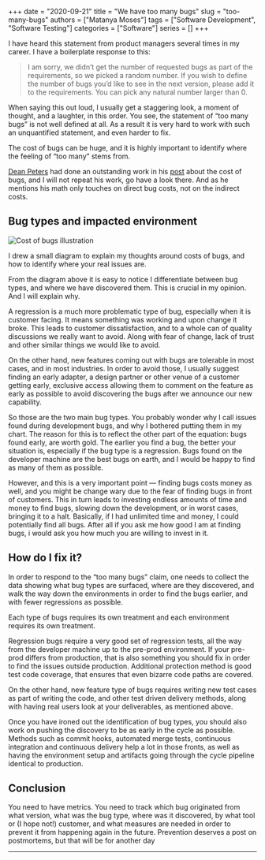 +++
date = "2020-09-21"
title = "We have too many bugs"
slug = "too-many-bugs"
authors = ["Matanya Moses"]
tags = ["Software Development", "Software Testing"]
categories = ["Software"]
series = []
+++

I have heard this statement from product managers several times in my career. I have a boilerplate response to this:

> I am sorry, we didn’t get the number of requested bugs as part of the requirements, so we picked a random number. If you wish to define the number of bugs you’d like to see in the next version, please add it to the requirements. You can pick any natural number larger than 0.

When saying this out loud, I usually get a staggering look, a moment of thought, and a laughter, in this order. You see, the statement of “too many bugs” is not well defined at all. As a result it is very hard to work with such an unquantified statement, and even harder to fix.

The cost of bugs can be huge, and it is highly important to identify where the feeling of “too many” stems from.

[Dean Peters](https://medium.com/@deanpeters) had done an outstanding work in
his
[post](https://deanondelivery.com/product-managers-do-you-know-how-much-your-bugs-cost-72b6e36e7684) about the cost of bugs, and I will not repeat his work, go have a look there. And as he mentions his math only touches on direct bug costs, not on the indirect costs.

## Bug types and impacted environment
![Cost of bugs illustration](/images/cost-of-bugs.png "Cost of bugs illustration")

I drew a small diagram to explain my thoughts around costs of bugs, and how to identify where your real issues are.

From the diagram above it is easy to notice I differentiate between bug types, and where we have discovered them. This is crucial in my opinion. And I will explain why.

A regression is a much more problematic type of bug, especially when it is customer facing. It means something was working and upon change it broke. This leads to customer dissatisfaction, and to a whole can of quality discussions we really want to avoid. Along with fear of change, lack of trust and other similar things we would like to avoid.

On the other hand, new features coming out with bugs are tolerable in most cases, and in most industries. In order to avoid those, I usually suggest finding an early adapter, a design partner or other venue of a customer getting early, exclusive access allowing them to comment on the feature as early as possible to avoid discovering the bugs after we announce our new capability.

So those are the two main bug types. You probably wonder why I call issues found during development bugs, and why I bothered putting them in my chart. The reason for this is to reflect the other part of the equation: bugs found early, are worth gold. The earlier you find a bug, the better your situation is, especially if the bug type is a regression. Bugs found on the developer machine are the best bugs on earth, and I would be happy to find as many of them as possible.

However, and this is a very important point — finding bugs costs money as well, and you might be change wary due to the fear of finding bugs in front of customers. This in turn leads to investing endless amounts of time and money to find bugs, slowing down the development, or in worst cases, bringing it to a halt. Basically, if I had unlimited time and money, I could potentially find all bugs. After all if you ask me how good I am at finding bugs, i would ask you how much you are willing to invest in it.

## How do I fix it?

In order to respond to the “too many bugs” claim, one needs to collect the data showing what bug types are surfaced, where are they discovered, and walk the way down the environments in order to find the bugs earlier, and with fewer regressions as possible.

Each type of bugs requires its own treatment and each environment requires its own treatment.

Regression bugs require a very good set of regression tests, all the way from the developer machine up to the pre-prod environment. If your pre-prod differs from production, that is also something you should fix in order to find the issues outside production. Additional protection method is good test code coverage, that ensures that even bizarre code paths are covered.

On the other hand, new feature type of bugs requires writing new test cases as part of writing the code, and other test driven delivery methods, along with having real users look at your deliverables, as mentioned above.

Once you have ironed out the identification of bug types, you should also work on pushing the discovery to be as early in the cycle as possible. Methods such as commit hooks, automated merge tests, continuous integration and continuous delivery help a lot in those fronts, as well as having the environment setup and artifacts going through the cycle pipeline identical to production.

## Conclusion

You need to have metrics. You need to track which bug originated from what version, what was the bug type, where was it discovered, by what tool or (I hope not!) customer, and what measures are needed in order to prevent it from happening again in the future. Prevention deserves a post on postmortems, but that will be for another day

---
